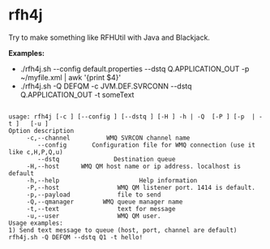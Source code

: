 rfh4j
=====
Try to make something like RFHUtil with Java and Blackjack.

__Examples:__

* ./rfh4j.sh --config default.properties --dstq Q.APPLICATION_OUT -p ~/myfile.xml | awk '{print $4}'
* ./rfh4j.sh -Q DEFQM -c JVM.DEF.SVRCONN --dstq Q.APPLICATION_OUT -t someText

<pre><code>
usage: rfh4j [-c <channel>] [--config <config_file>] [--dstq <queue>] [-H <hostname or IP>] -h | -Q <qmanager> [-P <port>] [-p <file> | -t <text>]   [-u <user>]
Option description
     -c,--channel <channel>         WMQ SVRCON channel name
        --config <config_file>      Configuration file for WMQ connection (use it like c,H,P,Q,u)
        --dstq <queue>              Destination queue
     -H,--host <hostname or IP>     WMQ QM host name or ip address. localhost is default
     -h,--help                      Help information
     -P,--host <port>               WMQ QM listener port. 1414 is default.
     -p,--payload <file>            file to send
     -Q,--qmanager <qmanager>       WMQ queue manager name
     -t,--text <text>               text for message
     -u,--user <user>               WMQ QM user.
Usage examples:
1) Send text message to queue (host, port, channel are default)
rfh4j.sh -Q DEFQM --dstq Q1 -t hello!
</code></pre>